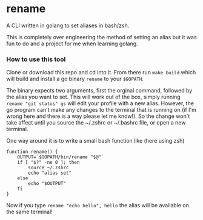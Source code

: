 # rename
A CLI written in golang to set aliases in bash/zsh.

This is completely over engineering the method of setting an alias but it was fun to do and a project for me when learning golang.

### How to use this tool

Clone or download this repo and cd into it. From there run `make build` which will build and install a go binary `rename` to your `$GOPATH`.

The binary expects two arguments, first the orginal command, followed by the alias you want to set.
This will work out of the box, simply running `rename "git status" gs` will edit your profile with a new alias.
However, the go program can't make any changes to the terminal that is running on (if I'm wrong here and there is a way please let me know!). So the change won't take affect until you source the ~/.zshrc or ~/.bashrc file, or open a new terminal. 

One way around it is to write a small bash function like (here using zsh)

``` 
function rename() {
    OUTPUT=`$GOPATH/bin/rename "$@"`
    if [ "$?" -ne 0 ]; then
        source ~/.zshrc
        echo "alias set"
    else
        echo "$OUTPUT"
    fi
}
```

Now if you type `rename "echo hello", hello` the alias will be available on the same terminal!